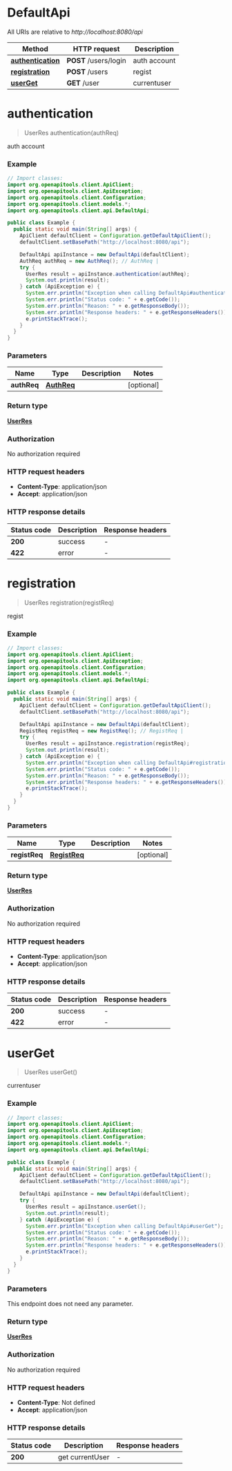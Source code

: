 # DefaultApi

All URIs are relative to *http://localhost:8080/api*

Method | HTTP request | Description
------------- | ------------- | -------------
[**authentication**](DefaultApi.md#authentication) | **POST** /users/login | auth account
[**registration**](DefaultApi.md#registration) | **POST** /users | regist
[**userGet**](DefaultApi.md#userGet) | **GET** /user | currentuser


<a name="authentication"></a>
# **authentication**
> UserRes authentication(authReq)

auth account

### Example
```java
// Import classes:
import org.openapitools.client.ApiClient;
import org.openapitools.client.ApiException;
import org.openapitools.client.Configuration;
import org.openapitools.client.models.*;
import org.openapitools.client.api.DefaultApi;

public class Example {
  public static void main(String[] args) {
    ApiClient defaultClient = Configuration.getDefaultApiClient();
    defaultClient.setBasePath("http://localhost:8080/api");

    DefaultApi apiInstance = new DefaultApi(defaultClient);
    AuthReq authReq = new AuthReq(); // AuthReq | 
    try {
      UserRes result = apiInstance.authentication(authReq);
      System.out.println(result);
    } catch (ApiException e) {
      System.err.println("Exception when calling DefaultApi#authentication");
      System.err.println("Status code: " + e.getCode());
      System.err.println("Reason: " + e.getResponseBody());
      System.err.println("Response headers: " + e.getResponseHeaders());
      e.printStackTrace();
    }
  }
}
```

### Parameters

Name | Type | Description  | Notes
------------- | ------------- | ------------- | -------------
 **authReq** | [**AuthReq**](AuthReq.md)|  | [optional]

### Return type

[**UserRes**](UserRes.md)

### Authorization

No authorization required

### HTTP request headers

 - **Content-Type**: application/json
 - **Accept**: application/json

### HTTP response details
| Status code | Description | Response headers |
|-------------|-------------|------------------|
**200** | success |  -  |
**422** | error |  -  |

<a name="registration"></a>
# **registration**
> UserRes registration(registReq)

regist

### Example
```java
// Import classes:
import org.openapitools.client.ApiClient;
import org.openapitools.client.ApiException;
import org.openapitools.client.Configuration;
import org.openapitools.client.models.*;
import org.openapitools.client.api.DefaultApi;

public class Example {
  public static void main(String[] args) {
    ApiClient defaultClient = Configuration.getDefaultApiClient();
    defaultClient.setBasePath("http://localhost:8080/api");

    DefaultApi apiInstance = new DefaultApi(defaultClient);
    RegistReq registReq = new RegistReq(); // RegistReq | 
    try {
      UserRes result = apiInstance.registration(registReq);
      System.out.println(result);
    } catch (ApiException e) {
      System.err.println("Exception when calling DefaultApi#registration");
      System.err.println("Status code: " + e.getCode());
      System.err.println("Reason: " + e.getResponseBody());
      System.err.println("Response headers: " + e.getResponseHeaders());
      e.printStackTrace();
    }
  }
}
```

### Parameters

Name | Type | Description  | Notes
------------- | ------------- | ------------- | -------------
 **registReq** | [**RegistReq**](RegistReq.md)|  | [optional]

### Return type

[**UserRes**](UserRes.md)

### Authorization

No authorization required

### HTTP request headers

 - **Content-Type**: application/json
 - **Accept**: application/json

### HTTP response details
| Status code | Description | Response headers |
|-------------|-------------|------------------|
**200** | success |  -  |
**422** | error |  -  |

<a name="userGet"></a>
# **userGet**
> UserRes userGet()

currentuser

### Example
```java
// Import classes:
import org.openapitools.client.ApiClient;
import org.openapitools.client.ApiException;
import org.openapitools.client.Configuration;
import org.openapitools.client.models.*;
import org.openapitools.client.api.DefaultApi;

public class Example {
  public static void main(String[] args) {
    ApiClient defaultClient = Configuration.getDefaultApiClient();
    defaultClient.setBasePath("http://localhost:8080/api");

    DefaultApi apiInstance = new DefaultApi(defaultClient);
    try {
      UserRes result = apiInstance.userGet();
      System.out.println(result);
    } catch (ApiException e) {
      System.err.println("Exception when calling DefaultApi#userGet");
      System.err.println("Status code: " + e.getCode());
      System.err.println("Reason: " + e.getResponseBody());
      System.err.println("Response headers: " + e.getResponseHeaders());
      e.printStackTrace();
    }
  }
}
```

### Parameters
This endpoint does not need any parameter.

### Return type

[**UserRes**](UserRes.md)

### Authorization

No authorization required

### HTTP request headers

 - **Content-Type**: Not defined
 - **Accept**: application/json

### HTTP response details
| Status code | Description | Response headers |
|-------------|-------------|------------------|
**200** | get currentUser |  -  |

